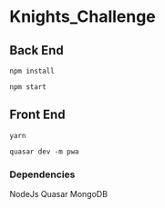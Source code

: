 # Knights_Challenge

## Back End
```
npm install
```
```
npm start
```

## Front End

```
yarn
```
```
quasar dev -m pwa
```

### Dependencies
NodeJs
Quasar
MongoDB
